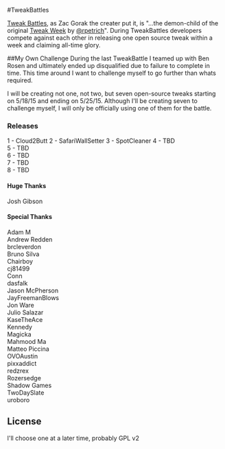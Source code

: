 #TweakBattles

[Tweak Battles](https://www.tweakbattles.com), as Zac Gorak the creater put it, is "...the demon-child of the original [Tweak Week](https://tweakweek.com/) by [@rpetrich](https://twitter.com/rpetrich)". During TweakBattles developers compete against each other in releasing one open source tweak within a week and claiming all-time glory.

##My Own Challenge
During the last TweakBattle I teamed up with Ben Rosen and ultimately ended up disqualified due to failure to complete in time. This time around I want to challenge myself to go further than whats required.

I will be creating not one, not two, but seven open-source tweaks starting on 5/18/15 and ending on 5/25/15. Although I'll be creating seven to challenge myself, I will only be officially using one of them for the battle.

### Releases
1 - Cloud2Butt
2 - SafariWallSetter
3 - SpotCleaner
4 - TBD  
5 - TBD  
6 - TBD  
7 - TBD  
8 - TBD  

#### Huge Thanks
Josh Gibson

#### Special Thanks
Adam M  
Andrew Redden  
brcleverdon  
Bruno Silva  
Chairboy  
cj81499  
Conn  
dasfalk  
Jason McPherson  
JayFreemanBlows  
Jon Ware  
Julio Salazar  
KaseTheAce  
Kennedy  
Magicka  
Mahmood Ma  
Matteo Piccina  
OVOAustin  
pixxaddict  
redzrex  
Rozersedge  
Shadow Games  
TwoDaySlate  
uroboro

License
----
I'll choose one at a later time, probably GPL v2

